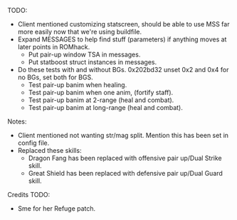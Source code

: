 TODO:
  - Client mentioned customizing statscreen, should be able to use MSS far more easily now that we're using buildfile.
  - Expand MESSAGES to help find stuff (parameters) if anything moves at later points in ROMhack.
    - Put pair-up window TSA in messages.
    - Put statboost struct instances in messages.
  - Do these tests with and without BGs. 0x202bd32 unset 0x2 and 0x4 for no BGs, set both for BGS.
    - Test pair-up banim when healing.
    - Test pair-up banim when one anim, (fortify staff).
    - Test pair-up banim at 2-range (heal and combat).
    - Test pair-up banim at long-range (heal and combat).
  

Notes:
  - Client mentioned not wanting str/mag split. Mention this has been set in config file.
  - Replaced these skills:
    - Dragon Fang has been replaced with offensive pair up/Dual Strike skill.
    - Great Shield has been replaced with defensive pair up/Dual Guard skill.
    
Credits TODO:
  - Sme for her Refuge patch.